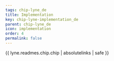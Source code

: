 ```yaml
---
tags: chip-lyne_de
title: Implementation
key: chip-lyne-implementation_de
parent: chip-lyne_de
icon: implementation
order: 4
permalink: false  
---
```

{{ lyne.readmes.chip.chip | absolutelinks | safe }}


